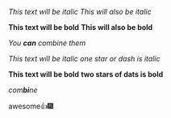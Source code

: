 *This text will be italic*
_This will also be italic_

**This text will be bold**
__This will also be bold__

_You **can** combine them_

*This text will be italic*
_one star or dash is italic_

**This text will be bold**
__two stars of dats is bold__

_com**bi**ne_

awesome👍🎆
